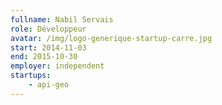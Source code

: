 ```yaml
---
fullname: Nabil Servais
role: Développeur
avatar: /img/logo-generique-startup-carre.jpg
start: 2014-11-03
end: 2015-10-30
employer: independent
startups:
    - api-geo
---
```


